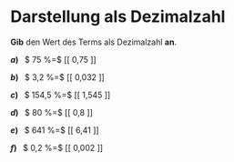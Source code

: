 <!--
version:  0.0.1

language: de

@style
main > *:not(:last-child) {
  margin-bottom: 3rem;
}

input {
    text-align: center;
}

.flex-container {
    display: flex;
    flex-wrap: wrap;
    align-items: stretch;
    gap: 20px;
}

.flex-child {
    flex: 1;
    min-width: 350px;
    margin-right: 20px;
}

@media (max-width: 400px) {
    .flex-child {
        flex: 100%;
        margin-right: 0;
    }
}
@end

formula: \carry   \textcolor{red}{\scriptsize #1}
formula: \digit   \rlap{\carry{#1}}\phantom{#2}#2
formula: \permil  \text{‰}

import: https://raw.githubusercontent.com/LiaTemplates/Tikz-Jax/main/README.md

script: https://cdn.jsdelivr.net/gh/LiaTemplates/Tikz-Jax@main/dist/index.js


tags: Dezimalzahlen, Prozent, sehr leicht, sehr niedrig, Angeben

comment: Wandle die Prozentzahl in eine Dezimalzahl um.

author: Martin Lommatzsch

-->




# Darstellung als Dezimalzahl

**Gib** den Wert des Terms als Dezimalzahl **an**.

<section class="flex-container">

<div class="flex-child">

__$a)\;\;$__ $ 75 \%=$ [[  0,75  ]]

</div> 
<div class="flex-child">

__$b)\;\;$__ $ 3,2 \%=$ [[  0,032  ]]

</div> 
<div class="flex-child">

__$c)\;\;$__ $ 154,5 \%=$ [[  1,545  ]]

</div> 
<div class="flex-child">

__$d)\;\;$__ $ 80 \%=$ [[  0,8  ]]

</div> 
<div class="flex-child">

__$e)\;\;$__ $ 641 \%=$ [[  6,41  ]]

</div> 
<div class="flex-child">

__$f)\;\;$__ $ 0,2 \%=$ [[  0,002  ]]

</div> 
</section>





